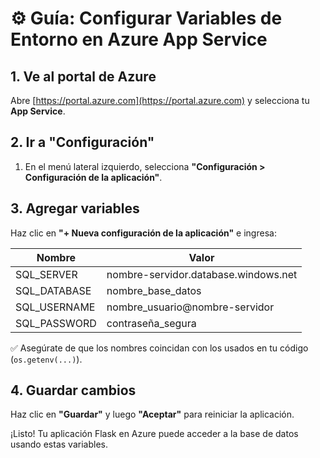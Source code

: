 # ⚙️ Guía: Configurar Variables de Entorno en Azure App Service

## 1. Ve al portal de Azure
Abre [https://portal.azure.com](https://portal.azure.com) y selecciona tu **App Service**.

## 2. Ir a "Configuración"
1. En el menú lateral izquierdo, selecciona **"Configuración > Configuración de la aplicación"**.

## 3. Agregar variables
Haz clic en **"+ Nueva configuración de la aplicación"** e ingresa:

| Nombre             | Valor                         |
|--------------------|-------------------------------|
| SQL_SERVER         | nombre-servidor.database.windows.net |
| SQL_DATABASE       | nombre_base_datos             |
| SQL_USERNAME       | nombre_usuario@nombre-servidor |
| SQL_PASSWORD       | contraseña_segura             |

✅ Asegúrate de que los nombres coincidan con los usados en tu código (`os.getenv(...)`).

## 4. Guardar cambios
Haz clic en **"Guardar"** y luego **"Aceptar"** para reiniciar la aplicación.

¡Listo! Tu aplicación Flask en Azure puede acceder a la base de datos usando estas variables.
